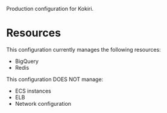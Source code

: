 Production configuration for Kokiri.

# Resources

This configuration currently manages the following resources:

* BigQuery
* Redis

This configuration DOES NOT manage:

* ECS instances
* ELB
* Network configuration
